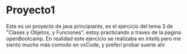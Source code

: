 # Proyecto1
Este es un proyecto de java principiante, es el ejercicio del tema 3 de "Clases y Objetos, y Funciones",
estoy practicando a traves de la pagina openBootcamp. 
En realidad este ejercicio se realizaba en intellij pero me siento mucho más comodo en vsCode, y preferí probar suerte ahí
